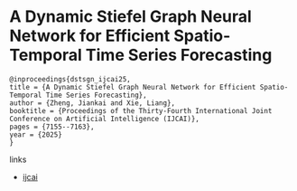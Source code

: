 # A Dynamic Stiefel Graph Neural Network for Efficient Spatio-Temporal Time Series Forecasting

```
@inproceedings{dstsgn_ijcai25,
title = {A Dynamic Stiefel Graph Neural Network for Efficient Spatio-Temporal Time Series Forecasting},
author = {Zheng, Jiankai and Xie, Liang},
booktitle = {Proceedings of the Thirty-Fourth International Joint Conference on Artificial Intelligence (IJCAI)},
pages = {7155--7163},
year = {2025}
}
```

links
- [ijcai](https://www.ijcai.org/proceedings/2025/796)
